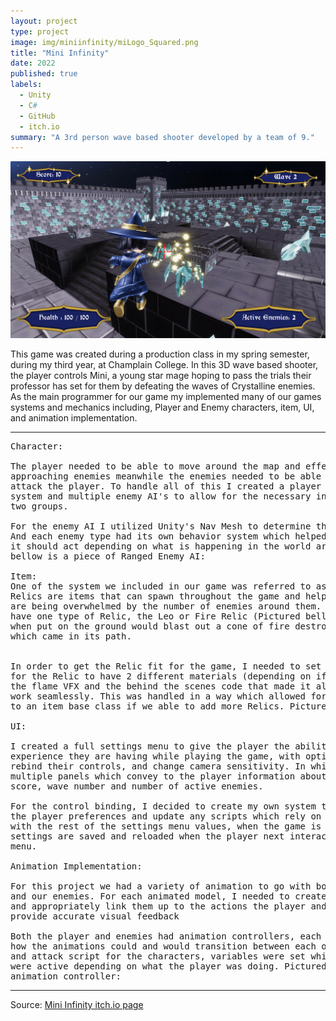 ```yaml
---
layout: project
type: project
image: img/miniinfinity/miLogo_Squared.png
title: "Mini Infinity"
date: 2022
published: true
labels:
  - Unity
  - C#
  - GitHub
  - itch.io
summary: "A 3rd person wave based shooter developed by a team of 9."
---
```


<img class="img-fluid" src="../img/miniinfinity/MiniInfinity.png">

This game was created during a production class in my spring semester, during my third year, at Champlain College. In this 3D wave based shooter, the player controls Mini, a young star mage hoping to pass the trials their professor has set for them by defeating the waves of Crystalline enemies. As the main programmer for our game my implemented many of our games systems and mechanics including, Player and Enemy characters, item, UI, and animation implementation.

<hr>

<pre>
Character:

The player needed to be able to move around the map and effectively combat the
approaching enemies meanwhile the enemies needed to be able to move towards and
attack the player. To handle all of this I created a player movement and actions
system and multiple enemy AI's to allow for the necessary interaction between the 
two groups.

For the enemy AI I utilized Unity's Nav Mesh to determine the moveable terrain.
And each enemy type had its own behavior system which helped to determine how
it should act depending on what is happening in the world around it. Pictured
bellow is a piece of Ranged Enemy AI:

Item:
One of the system we included in our game was referred to as the Relic system. 
Relics are items that can spawn throughout the game and help the player if they 
are being overwhelmed by the number of enemies around them. In the game we only 
have one type of Relic, the Leo or Fire Relic (Pictured bellow). The Leo Relic 
when put on the ground would blast out a cone of fire destroying any enemies 
which came in its path.


In order to get the Relic fit for the game, I needed to set a framework to allow 
for the Relic to have 2 different materials (depending on if it's active or not),
the flame VFX and the behind the scenes code that made it all come together and 
work seamlessly. This was handled in a way which allowed for an easy conversion
to an item base class if we able to add more Relics. Pictured bellow is the Relic:

UI:

I created a full settings menu to give the player the ability to customize the
experience they are having while playing the game, with options to adjust volume,
rebind their controls, and change camera sensitivity. In while in play there are
multiple panels which convey to the player information about their run: Health,
score, wave number and number of active enemies.

For the control binding, I decided to create my own system to manage and store
the player preferences and update any scripts which rely on player input. Like
with the rest of the settings menu values, when the game is closed the player
settings are saved and reloaded when the player next interacts with the settings 
menu.

Animation Implementation:

For this project we had a variety of animation to go with both our main character
and our enemies. For each animated model, I needed to create an animation controller
and appropriately link them up to the actions the player and enemies were taking to
provide accurate visual feedback

Both the player and enemies had animation controllers, each controller established
how the animations could and would transition between each other. In different movement
and attack script for the characters, variables were set which changed what animations
were active depending on what the player was doing. Pictured bellow is the player 
animation controller:
</pre>

<hr>

Source: <a href="https://home-fries-and-associates.itch.io/mini-infinity">Mini Infinity itch.io page</a>
